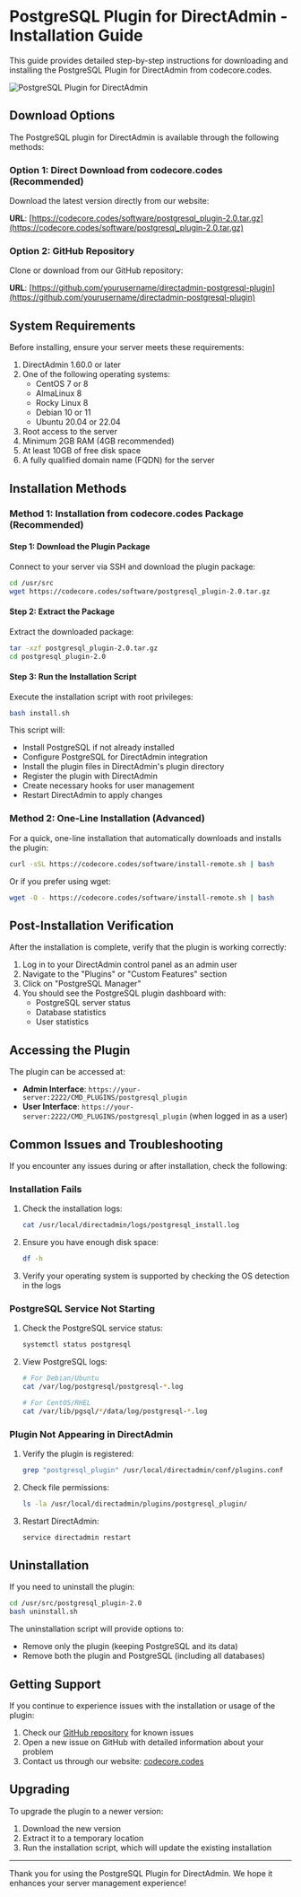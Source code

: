 # PostgreSQL Plugin for DirectAdmin - Installation Guide

This guide provides detailed step-by-step instructions for downloading and installing the PostgreSQL Plugin for DirectAdmin from codecore.codes.

![PostgreSQL Plugin for DirectAdmin](https://raw.githubusercontent.com/yourusername/directadmin-postgresql-plugin/main/screenshot.png)

## Download Options

The PostgreSQL plugin for DirectAdmin is available through the following methods:

### Option 1: Direct Download from codecore.codes (Recommended)

Download the latest version directly from our website:

**URL**: [https://codecore.codes/software/postgresql_plugin-2.0.tar.gz](https://codecore.codes/software/postgresql_plugin-2.0.tar.gz)

### Option 2: GitHub Repository

Clone or download from our GitHub repository:

**URL**: [https://github.com/yourusername/directadmin-postgresql-plugin](https://github.com/yourusername/directadmin-postgresql-plugin)

## System Requirements

Before installing, ensure your server meets these requirements:

1. DirectAdmin 1.60.0 or later
2. One of the following operating systems:
   - CentOS 7 or 8
   - AlmaLinux 8
   - Rocky Linux 8
   - Debian 10 or 11
   - Ubuntu 20.04 or 22.04
3. Root access to the server
4. Minimum 2GB RAM (4GB recommended)
5. At least 10GB of free disk space
6. A fully qualified domain name (FQDN) for the server

## Installation Methods

### Method 1: Installation from codecore.codes Package (Recommended)

#### Step 1: Download the Plugin Package

Connect to your server via SSH and download the plugin package:

```bash
cd /usr/src
wget https://codecore.codes/software/postgresql_plugin-2.0.tar.gz
```

#### Step 2: Extract the Package

Extract the downloaded package:

```bash
tar -xzf postgresql_plugin-2.0.tar.gz
cd postgresql_plugin-2.0
```

#### Step 3: Run the Installation Script

Execute the installation script with root privileges:

```bash
bash install.sh
```

This script will:
- Install PostgreSQL if not already installed
- Configure PostgreSQL for DirectAdmin integration
- Install the plugin files in DirectAdmin's plugin directory
- Register the plugin with DirectAdmin
- Create necessary hooks for user management
- Restart DirectAdmin to apply changes

### Method 2: One-Line Installation (Advanced)

For a quick, one-line installation that automatically downloads and installs the plugin:

```bash
curl -sSL https://codecore.codes/software/install-remote.sh | bash
```

Or if you prefer using wget:

```bash
wget -O - https://codecore.codes/software/install-remote.sh | bash
```

## Post-Installation Verification

After the installation is complete, verify that the plugin is working correctly:

1. Log in to your DirectAdmin control panel as an admin user
2. Navigate to the "Plugins" or "Custom Features" section
3. Click on "PostgreSQL Manager"
4. You should see the PostgreSQL plugin dashboard with:
   - PostgreSQL server status
   - Database statistics
   - User statistics

## Accessing the Plugin

The plugin can be accessed at:

- **Admin Interface**: `https://your-server:2222/CMD_PLUGINS/postgresql_plugin`
- **User Interface**: `https://your-server:2222/CMD_PLUGINS/postgresql_plugin` (when logged in as a user)

## Common Issues and Troubleshooting

If you encounter any issues during or after installation, check the following:

### Installation Fails

1. Check the installation logs:
   ```bash
   cat /usr/local/directadmin/logs/postgresql_install.log
   ```

2. Ensure you have enough disk space:
   ```bash
   df -h
   ```

3. Verify your operating system is supported by checking the OS detection in the logs

### PostgreSQL Service Not Starting

1. Check the PostgreSQL service status:
   ```bash
   systemctl status postgresql
   ```

2. View PostgreSQL logs:
   ```bash
   # For Debian/Ubuntu
   cat /var/log/postgresql/postgresql-*.log
   
   # For CentOS/RHEL
   cat /var/lib/pgsql/*/data/log/postgresql-*.log
   ```

### Plugin Not Appearing in DirectAdmin

1. Verify the plugin is registered:
   ```bash
   grep "postgresql_plugin" /usr/local/directadmin/conf/plugins.conf
   ```

2. Check file permissions:
   ```bash
   ls -la /usr/local/directadmin/plugins/postgresql_plugin/
   ```

3. Restart DirectAdmin:
   ```bash
   service directadmin restart
   ```

## Uninstallation

If you need to uninstall the plugin:

```bash
cd /usr/src/postgresql_plugin-2.0
bash uninstall.sh
```

The uninstallation script will provide options to:
- Remove only the plugin (keeping PostgreSQL and its data)
- Remove both the plugin and PostgreSQL (including all databases)

## Getting Support

If you continue to experience issues with the installation or usage of the plugin:

1. Check our [GitHub repository](https://github.com/yourusername/directadmin-postgresql-plugin) for known issues
2. Open a new issue on GitHub with detailed information about your problem
3. Contact us through our website: [codecore.codes](https://codecore.codes)

## Upgrading

To upgrade the plugin to a newer version:

1. Download the new version
2. Extract it to a temporary location
3. Run the installation script, which will update the existing installation

---

Thank you for using the PostgreSQL Plugin for DirectAdmin. We hope it enhances your server management experience!